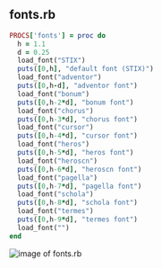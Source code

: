 
## fonts.rb

```ruby
PROCS['fonts'] = proc do
  h = 1.1
  d = 0.25
  load_font("STIX")
  puts([0,h], "default font (STIX)")
  load_font("adventor")
  puts([0,h-d], "adventor font")
  load_font("bonum")
  puts([0,h-2*d], "bonum font")
  load_font("chorus")
  puts([0,h-3*d], "chorus font")
  load_font("cursor")
  puts([0,h-4*d], "cursor font")
  load_font("heros")
  puts([0,h-5*d], "heros font")
  load_font("heroscn")
  puts([0,h-6*d], "heroscn font")
  load_font("pagella")
  puts([0,h-7*d], "pagella font")
  load_font("schola")
  puts([0,h-8*d], "schola font")
  load_font("termes")
  puts([0,h-9*d], "termes font")
  load_font("")
end
```
![image of fonts.rb](https://raw.github.com/masa16/ruby-mathgl-sample/master/samples/fonts/fonts.png)
